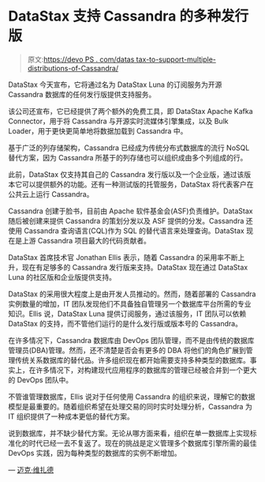 # DataStax 支持 Cassandra 的多种发行版

> 原文:[https://devo PS . com/datas tax-to-support-multiple-distributions-of-Cassandra/](https://devops.com/datastax-to-support-multiple-distributions-of-cassandra/)

DataStax 今天宣布，它将通过名为 DataStax Luna 的订阅服务为开源 Cassandra 数据库的任何发行版提供支持服务。

该公司还宣布，它已经提供了两个额外的免费工具，即 DataStax Apache Kafka Connector，用于将 Cassandra 与开源实时流媒体引擎集成，以及 Bulk Loader，用于更快更简单地将数据加载到 Cassandra 中。

基于广泛的列存储架构，Cassandra 已经成为传统分布式数据库的流行 NoSQL 替代方案，因为 Cassandra 所基于的列存储也可以组织成由多个列组成的行。

此前，DataStax 仅支持其自己的 Cassandra 发行版以及一个企业版，通过该版本它可以提供额外的功能。还有一种测试版的托管服务，DataStax 将代表客户在公共云上运行 Cassandra。

Cassandra 创建于脸书，目前由 Apache 软件基金会(ASF)负责维护。DataStax 随后被创建来提供 Cassandra 的策划分发以及 ASF 提供的分发。Cassandra 还使用 Cassandra 查询语言(CQL)作为 SQL 的替代语言来处理查询。DataStax 现在是上游 Cassandra 项目最大的代码贡献者。

DataStax 首席技术官 Jonathan Ellis 表示，随着 Cassandra 的采用率不断上升，现在有足够多的 Cassandra 发行版来支持。DataStax 现在通过 DataStax Luna 的社区版和企业版提供支持。

DataStax 的采用很大程度上是由开发人员推动的。然而，随着部署的 Cassandra 实例数量的增加，IT 团队发现他们不具备独自管理另一个数据库平台所需的专业知识。Ellis 说，DataStax Luna 提供订阅服务，通过该服务，IT 团队可以依赖 DataStax 的支持，而不管他们运行的是什么发行版或版本号的 Cassandra。

在许多情况下，Cassandra 数据库由 DevOps 团队管理，而不是由传统的数据库管理员(DBA)管理。然而，还不清楚是否会有更多的 DBA 将他们的角色扩展到管理传统关系数据库的替代品。许多组织现在都开始需要支持多种类型的数据库。事实上，在许多情况下，对构建现代应用程序的数据库的管理已经被合并到一个更大的 DevOps 团队中。

不管谁管理数据库，Ellis 说对于任何使用 Cassandra 的组织来说，理解它的数据模型是最重要的。随着组织希望在处理交易的同时实时处理分析，Cassandra 为 IT 组织提供了一种成本更低的替代方案。

说到数据库，并不缺少替代方案。无论从哪方面来看，组织在单一数据库上实现标准化的时代已经一去不复返了。现在的挑战是定义管理多个数据库引擎所需的最佳 DevOps 实践，因为每种类型的数据库的实例不断增加。

— [迈克·维扎德](https://devops.com/author/mike-vizard/)